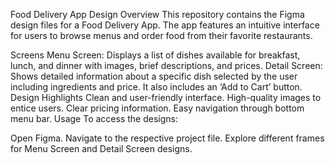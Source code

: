 Food Delivery App Design
Overview
This repository contains the Figma design files for a Food Delivery App. The app features an intuitive interface for users to browse menus and order food from their favorite restaurants.

Screens
Menu Screen: Displays a list of dishes available for breakfast, lunch, and dinner with images, brief descriptions, and prices.
Detail Screen: Shows detailed information about a specific dish selected by the user including ingredients and price. It also includes an ‘Add to Cart’ button.
Design Highlights
Clean and user-friendly interface.
High-quality images to entice users.
Clear pricing information.
Easy navigation through bottom menu bar.
Usage
To access the designs:

Open Figma.
Navigate to the respective project file.
Explore different frames for Menu Screen and Detail Screen designs.
